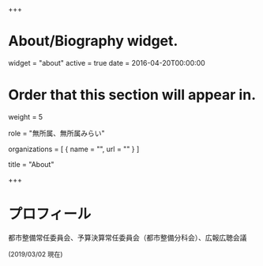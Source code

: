 +++
# About/Biography widget.
widget = "about"
active = true
date = 2016-04-20T00:00:00

# Order that this section will appear in.
weight = 5

role = "無所属、無所属みらい"

organizations = [ { name = "", url = "" } ]

title = "About"

+++

# プロフィール

都市整備常任委員会、予算決算常任委員会（都市整備分科会）、広報広聴会議

<span style="font-size:small">(2019/03/02 現在)</span>
